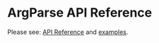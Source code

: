 ArgParse API Reference
=====

Please see: [API Reference](./../doc/api-reference.md) and [examples](./../demos/README.md).
